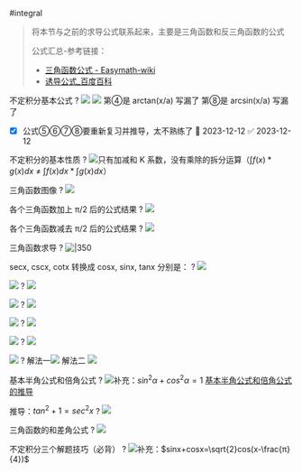 #integral

> 将本节与之前的求导公式联系起来，主要是三角函数和反三角函数的公式
> 
> 公式汇总-参考链接：
> - [三角函数公式 - Easymath-wiki](https://easymath-wiki.org/%E5%88%9D%E7%AD%89%E6%95%B0%E5%AD%A6/%E4%B8%89%E8%A7%92%E5%87%BD%E6%95%B0/02%E4%B8%89%E8%A7%92%E5%85%AC%E5%BC%8F/)
> - [诱导公式\_百度百科](https://baike.baidu.com/item/%E8%AF%B1%E5%AF%BC%E5%85%AC%E5%BC%8F/536730?fr=aladdin)

不定积分基本公式
?
![](asset/52b30243eab403fce63fdab27fc52d9.jpg) ![](asset/a3a3b909d201979cd67a311df24ed65.jpg)
第④是 arctan(x/a) 写漏了
第⑧是 arcsin(x/a) 写漏了
<!--SR:!2023-12-16,6,250-->

- [x] 公式⑤⑥⑦⑧要重新复习并推导，太不熟练了 📅 2023-12-12 ✅ 2023-12-12

不定积分的基本性质
?
![](asset/Pasted%20image%2020231206150712.png)只有加减和 K 系数，没有乘除的拆分运算（$\int f(x)*g(x) dx$ ≠ $\int f(x)dx * \int g(x)dx$）
<!--SR:!2023-12-16,6,250-->


三角函数图像
?
![](asset/Pasted%20image%2020231207090058.png)
<!--SR:!2023-12-17,7,250-->


各个三角函数加上 π/2 后的公式结果
?
![](asset/Pasted%20image%2020231211173928.png)
<!--SR:!2023-12-17,7,250-->


各个三角函数减去 π/2 后的公式结果
?
![](asset/Pasted%20image%2020231211173849.png)
<!--SR:!2023-12-18,8,250-->


三角函数求导
?
![|350](asset/Pasted%20image%2020231126195059.png)
<!--SR:!2023-12-17,7,250-->


secx, cscx, cotx 转换成 cosx, sinx, tanx 分别是：
?
![](asset/Pasted%20image%2020231201144123.png)
<!--SR:!2023-12-20,10,250-->


![](asset/Pasted%20image%2020231207105615.png)
?
![](asset/Pasted%20image%2020231207105825.png)
<!--SR:!2023-12-17,7,250-->


![](asset/Pasted%20image%2020231207105851.png)
?
![](asset/Pasted%20image%2020231207105918.png)
<!--SR:!2023-12-19,9,250-->


![](asset/Pasted%20image%2020231207110011.png)
?
![](asset/Pasted%20image%2020231207110055.png)
<!--SR:!2023-12-18,8,250-->


![](asset/Pasted%20image%2020231207110203.png)
?
![](asset/Pasted%20image%2020231207110255.png)
<!--SR:!2023-12-16,6,250-->


![](asset/Pasted%20image%2020231207110441.png)
?
解法一![](asset/Pasted%20image%2020231207110409.png)
解法二
![](asset/Pasted%20image%2020231207110546.png)
<!--SR:!2023-12-19,9,250-->


基本半角公式和倍角公式
?
![](asset/f8d4117c7fa13c86241ac2cd9bf0944.jpg)补充：$sin^2α+cos^2α=1$
 [基本半角公式和倍角公式的推导](../../学习日报/Day/2023-12-07.md#基本半角公式和倍角公式的推导)
<!--SR:!2023-12-20,10,250-->


推导：$tan^2+1=sec^2x$
?
![](asset/5eab86cf6b926c4890b4b6f6cfcda4c.jpg)
<!--SR:!2023-12-17,6,250-->

三角函数的和差角公式
?
![](asset/Pasted%20image%2020231210103708.png)
<!--SR:!2023-12-21,7,250-->

不定积分三个解题技巧（必背）
?
![](asset/19ed838ea61a237a91135afd3a65cd2.jpg)补充：$sinx+cosx=\sqrt{2}cos(x-\frac{π}{4})$
<!--SR:!2023-12-20,6,250-->
